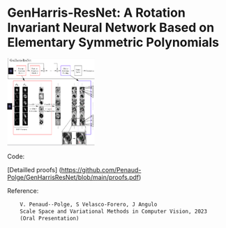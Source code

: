 # GenHarris-ResNet: A Rotation Invariant Neural Network Based on Elementary Symmetric Polynomials


<img src="/figures/scheme.png" alt="GanHarris" style="height: 200px; width:200px;"/>


Code:






[Detailled proofs] (https://github.com/Penaud-Polge/GenHarrisResNet/blob/main/proofs.pdf)


Reference:

        
        V. Penaud--Polge, S Velasco-Forero, J Angulo
        Scale Space and Variational Methods in Computer Vision, 2023
        (Oral Presentation)



